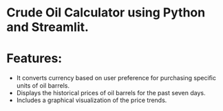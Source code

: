 # Crude Oil Calculator using Python and Streamlit.
# Features:
- It converts currency based on user preference for purchasing speciﬁc units of oil barrels. 
- Displays the historical prices of oil barrels for the past seven days. 
- Includes a graphical visualization of the price trends.
